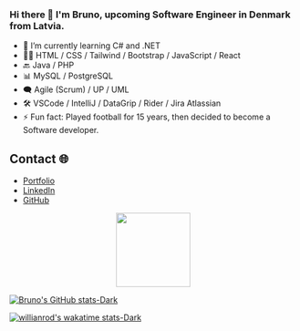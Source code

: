### Hi there 👋 I'm Bruno, upcoming Software Engineer in Denmark from Latvia.

- 🌱 I’m currently learning C# and .NET
- 👨‍💻 HTML / CSS / Tailwind / Bootstrap / JavaScript / React 
- 🔙 Java / PHP
- 📊 MySQL / PostgreSQL 
- 🗨️ Agile (Scrum) / UP / UML
- 🛠️ VSCode / IntelliJ / DataGrip / Rider /  Jira Atlassian  
- ⚡ Fun fact: Played football for 15 years, then decided to become a Software developer.

## Contact 🌐
- [Portfolio](https://blaizans.com/)
- [LinkedIn](https://www.linkedin.com/in/bruno-laizans/)
- [GitHub](https://github.com/blaizans/)

<div id="header" align="center">
  <img src="https://komarev.com/ghpvc/?username=kkristiansd&style=flat-square&color=green" alt="" width="130"/>
</div>

[![Bruno's GitHub stats-Dark](https://github-readme-stats.vercel.app/api?username=blaizans&show_icons=true&theme=dark#gh-dark-mode-only)](https://github.com/blaizans/github-readme-stats#gh-dark-mode-only)

[![willianrod's wakatime stats-Dark](https://github-readme-stats.vercel.app/api/wakatime?username=willianrod&layout=compact&theme=dark#gh-dark-mode-only)](https://github.com/blaizans/github-readme-stats#gh-dark-mode-only)
